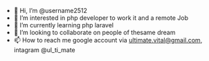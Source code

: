 - 👋 Hi, I’m @username2512
- 👀 I’m interested in php developer to work it and a remote Job
- 🌱 I’m currently learning php laravel
- 💞️ I’m looking to collaborate on people of thesame dream
- 📫 How to reach me google account via ultimate.vital@gmail.com, intagram @ul_ti_mate

<!---
username2512/username2512 is a ✨ special ✨ repository because its `README.md` (this file) appears on your GitHub profile.
You can click the Preview link to take a look at your changes.
--->
